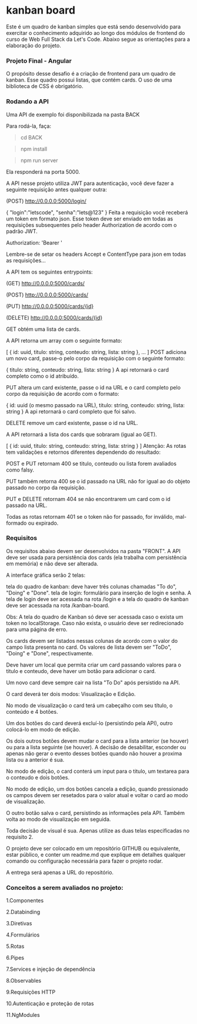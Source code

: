 # kanban board

Este é um quadro de kanban simples que está sendo desenvolvido para exercitar o conhecimento adquirido ao longo dos módulos de frontend do curso de Web Full Stack da Let's Code. Abaixo segue as orientações para a elaboração do projeto.

### Projeto Final - Angular
O propósito desse desafio é a criação de frontend para um quadro de kanban. Esse quadro possui listas, que contém cards. O uso de uma biblioteca de CSS é obrigatório.

### Rodando a API
Uma API de exemplo foi disponibilizada na pasta BACK

Para rodá-la, faça:

> cd BACK

> npm install

> npm run server

Ela responderá na porta 5000.


A API nesse projeto utiliza JWT para autenticação, você deve fazer a seguinte requisição antes qualquer outra:

(POST) http://0.0.0.0:5000/login/

{ "login":"letscode", "senha":"lets@123" }
Feita a requisição você receberá um token em formato json. Esse token deve ser enviado em todas as requisições subsequentes pelo header Authorization de acordo com o padrão JWT.

Authorization: 'Bearer <token>'

Lembre-se de setar os headers Accept e ContentType para json em todas as requisições...

A API tem os seguintes entrypoints:

(GET)     http://0.0.0.0:5000/cards/
  
(POST)    http://0.0.0.0:5000/cards/
  
(PUT)     http://0.0.0.0:5000/cards/{id}
  
(DELETE)  http://0.0.0.0:5000/cards/{id}
  
GET obtém uma lista de cards.

A API retorna um array com o seguinte formato:

[
  {
    id: uuid,
    titulo: string,
    conteudo: string,
    lista: string
  },
  ...
]
POST adiciona um novo card, passe-o pelo corpo da requisição com o seguinte formato:

{
  titulo: string,
  conteudo: string,
  lista: string
}
A api retornará o card completo como o id atribuído.

PUT altera um card existente, passe o id na URL e o card completo pelo corpo da requisição de acordo com o formato:

{
  id: uuid (o mesmo passado na URL),
  titulo: string,
  conteudo: string,
  lista: string
}
A api retornará o card completo que foi salvo.

DELETE remove um card existente, passe o id na URL.

A API retornará a lista dos cards que sobraram (igual ao GET).

[
  {
    id: uuid,
    titulo: string,
    conteudo: string,
    lista: string
  }
]
Atenção: As rotas tem validações e retornos diferentes dependendo do resultado:

POST e PUT retornam 400 se titulo, conteudo ou lista forem avaliados como falsy.

PUT também retorna 400 se o id passado na URL não for igual ao do objeto passado no corpo da requisição.

PUT e DELETE retornam 404 se não encontrarem um card com o id passado na URL.

Todas as rotas retornam 401 se o token não for passado, for inválido, mal-formado ou expirado.

### Requisitos
Os requisitos abaixo devem ser desenvolvidos na pasta "FRONT".
A API deve ser usada para persistência dos cards (ela trabalha com persistência em memória) e não deve ser alterada.

A interface gráfica serão 2 telas:

tela do quadro de kanban: deve haver três colunas chamadas "To do", "Doing" e "Done".
tela de login: formulário para inserção de login e senha.
A tela de login deve ser acessada na rota /login e a tela do quadro de kanban deve ser acessada na rota /kanban-board.

Obs: A tela do quadro de Kanban só deve ser acessada caso o exista um token no localStorage. Caso não exista, o usuário deve ser redirecionado para uma página de erro.

Os cards devem ser listados nessas colunas de acordo com o valor do campo lista presenta no card. Os valores de lista devem ser "ToDo", "Doing" e "Done", respectivamente.

Deve haver um local que permita criar um card passando valores para o titulo e conteudo, deve haver um botão para adicionar o card.

Um novo card deve sempre cair na lista "To Do" após persistido na API.

O card deverá ter dois modos: Visualização e Edição.

No modo de visualização o card terá um cabeçalho com seu título, o conteúdo e 4 botões.

Um dos botões do card deverá excluí-lo (persistindo pela API), outro colocá-lo em modo de edição.

Os dois outros botões devem mudar o card para a lista anterior (se houver) ou para a lista seguinte (se houver). A decisão de desabilitar, esconder ou apenas não gerar o evento desses botões quando não houver a proxima lista ou a anterior é sua.

No modo de edição, o card conterá um input para o titulo, um textarea para o conteudo e dois botões.

No modo de edição, um dos botões cancela a edição, quando pressionado os campos devem ser resetados para o valor atual e voltar o card ao modo de visualização.

O outro botão salva o card, persistindo as informações pela API. Também volta ao modo de visualização em seguida.

Toda decisão de visual é sua. Apenas utilize as duas telas especificadas no requisito 2.

O projeto deve ser colocado em um repositório GITHUB ou equivalente, estar público, e conter um readme.md que explique em detalhes qualquer comando ou configuração necessária para fazer o projeto rodar.

A entrega será apenas a URL do repositório.

### Conceitos a serem avaliados no projeto:
  
1.Componentes
  
2.Databinding
  
3.Diretivas
  
4.Formulários
  
5.Rotas
  
6.Pipes
  
7.Services e injeção de dependência
  
8.Observables
  
9.Requisições HTTP
  
10.Autenticação e proteção de rotas
  
11.NgModules
